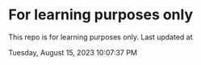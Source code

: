 # For learning purposes only
This repo is for learning purposes only.
Last updated at

Tuesday, August 15, 2023 10:07:37 PM

